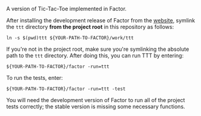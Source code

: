 A version of Tic-Tac-Toe implemented in Factor.

After installing the development release of Factor from the [website](http://factorcode.org/), symlink the `ttt` directory **from the project root** in this repository as follows:

`ln -s $(pwd)ttt ${YOUR-PATH-TO-FACTOR}/work/ttt`

If you're not in the project root, make sure you're symlinking the absolute path to the `ttt` directory. After doing this, you can run TTT by entering:

`${YOUR-PATH-TO-FACTOR}/factor -run=ttt`

To run the tests, enter:

`${YOUR-PATH-TO-FACTOR}/factor -run=ttt -test`

You will need the development version of Factor to run all of the project tests correctly; the stable version is missing some necessary functions.
